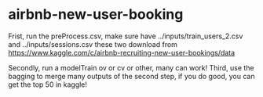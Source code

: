 # airbnb-new-user-booking
Frist, run the preProcess.csv, make sure have ../inputs/train_users_2.csv and ../inputs/sessions.csv
these two download from https://www.kaggle.com/c/airbnb-recruiting-new-user-bookings/data

Secondly, run a modelTrain ov or cv or other, many can work!
Third, use the bagging to merge many outputs of the second step, if you do good, you can get the top 50 in kaggle!